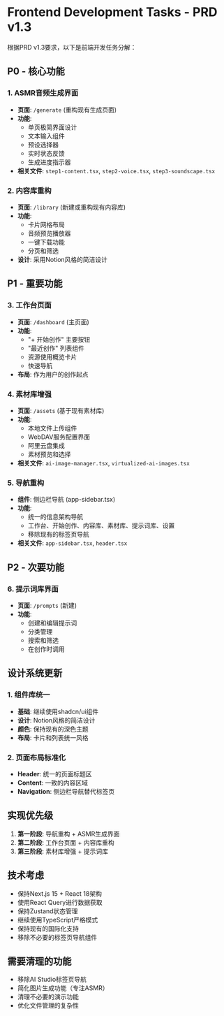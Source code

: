 # Frontend Development Tasks - PRD v1.3

根据PRD v1.3要求，以下是前端开发任务分解：

## P0 - 核心功能

### 1. ASMR音频生成界面
- **页面**: `/generate` (重构现有生成页面)
- **功能**: 
  - 单页极简界面设计
  - 文本输入组件
  - 预设选择器
  - 实时状态反馈
  - 生成进度指示器
- **相关文件**: `step1-content.tsx`, `step2-voice.tsx`, `step3-soundscape.tsx`

### 2. 内容库重构
- **页面**: `/library` (新建或重构现有内容库)
- **功能**:
  - 卡片网格布局
  - 音频预览播放器
  - 一键下载功能
  - 分页和筛选
- **设计**: 采用Notion风格的简洁设计

## P1 - 重要功能

### 3. 工作台页面
- **页面**: `/dashboard` (主页面)
- **功能**:
  - "+ 开始创作" 主要按钮
  - "最近创作" 列表组件
  - 资源使用概览卡片
  - 快速导航
- **布局**: 作为用户的创作起点

### 4. 素材库增强
- **页面**: `/assets` (基于现有素材库)
- **功能**:
  - 本地文件上传组件
  - WebDAV服务配置界面
  - 阿里云盘集成
  - 素材预览和选择
- **相关文件**: `ai-image-manager.tsx`, `virtualized-ai-images.tsx`

### 5. 导航重构
- **组件**: 侧边栏导航 (app-sidebar.tsx)
- **功能**:
  - 统一的信息架构导航
  - 工作台、开始创作、内容库、素材库、提示词库、设置
  - 移除现有的标签页导航
- **相关文件**: `app-sidebar.tsx`, `header.tsx`

## P2 - 次要功能

### 6. 提示词库界面
- **页面**: `/prompts` (新建)
- **功能**:
  - 创建和编辑提示词
  - 分类管理
  - 搜索和筛选
  - 在创作时调用

## 设计系统更新

### 1. 组件库统一
- **基础**: 继续使用shadcn/ui组件
- **设计**: Notion风格的简洁设计
- **颜色**: 保持现有的深色主题
- **布局**: 卡片和列表统一风格

### 2. 页面布局标准化
- **Header**: 统一的页面标题区
- **Content**: 一致的内容区域
- **Navigation**: 侧边栏导航替代标签页

## 实现优先级

1. **第一阶段**: 导航重构 + ASMR生成界面
2. **第二阶段**: 工作台页面 + 内容库重构
3. **第三阶段**: 素材库增强 + 提示词库

## 技术考虑

- 保持Next.js 15 + React 18架构
- 使用React Query进行数据获取
- 保持Zustand状态管理
- 继续使用TypeScript严格模式
- 保持现有的国际化支持
- 移除不必要的标签页导航组件

## 需要清理的功能

- 移除AI Studio标签页导航
- 简化图片生成功能（专注ASMR）
- 清理不必要的演示功能
- 优化文件管理的复杂性